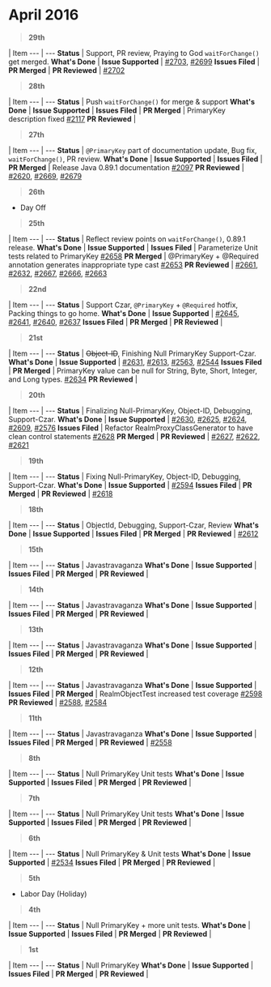# April 2016

> **29th**

  | Item
--- | --- 
**Status** |  Support, PR review, Praying to God `waitForChange()` get merged.
**What's Done** | 
**Issue Supported** | <a href="https://github.com/realm/realm-java/issues/2703">#2703</a>, <a href="https://github.com/realm/realm-java/issues/2699">#2699</a>
**Issues Filed** | 
**PR Merged** | 
**PR Reviewed** | <a href="https://github.com/realm/realm-java/pull/2702">#2702</a>

> **28th**

  | Item
--- | --- 
**Status** | Push `waitForChange()` for merge & support
**What's Done** | 
**Issue Supported** | 
**Issues Filed** | 
**PR Merged** | PrimaryKey description fixed <a href="https://github.com/realm/realm.io/pull/2117">#2117</a>
**PR Reviewed** | 

> **27th**

  | Item
--- | --- 
**Status** | `@PrimaryKey` part of documentation update, Bug fix, `waitForChange()`, PR review.
**What's Done** | 
**Issue Supported** | 
**Issues Filed** | 
**PR Merged** | Release Java 0.89.1 documentation <a href="https://github.com/realm/realm.io/pull/2097">#2097</a>
**PR Reviewed** | <a href="https://github.com/realm/realm-java/pull/2620">#2620</a>, <a href="https://github.com/realm/realm-java/pull/2669">#2669</a>,  <a href="https://github.com/realm/realm-java/pull/2679">#2679</a>


> **26th**

- Day Off

> **25th**

  | Item
--- | --- 
**Status** | Reflect review points on `waitForChange()`, 0.89.1 release.
**What's Done** | 
**Issue Supported** | 
**Issues Filed** | Parameterize Unit tests related to PrimaryKey <a href="https://github.com/realm/realm-java/issues/2658">#2658</a>
**PR Merged** | @PrimaryKey + @Required annotation generates inappropriate type cast <a href="https://github.com/realm/realm-java/pull/2653">#2653</a>
**PR Reviewed** | <a href="https://github.com/realm/realm-java/pull/2661">#2661</a>, <a href="https://github.com/realm/realm-java/pull/2632">#2632</a>, <a href="https://github.com/realm/realm-java/pull/2667">#2667</a>, <a href="https://github.com/realm/realm-java/pull/2666">#2666</a>, <a href="https://github.com/realm/realm-java/pull/2663">#2663</a>

> **22nd**

  | Item
--- | --- 
**Status** | Support Czar, `@PrimaryKey` + `@Required` hotfix, Packing things to go home.
**What's Done** | 
**Issue Supported** | <a href="https://github.com/realm/realm-java/issues/2645">#2645</a>, <a href="https://github.com/realm/realm-java/issues/2641">#2641</a>, <a href="https://github.com/realm/realm-java/issues/2640">#2640</a>, <a href="https://github.com/realm/realm-java/issues/2637">#2637</a>
**Issues Filed** | 
**PR Merged** | 
**PR Reviewed** | 

> **21st**

  | Item
--- | --- 
**Status** | ~~Object-ID~~, Finishing Null PrimaryKey Support-Czar.
**What's Done** | 
**Issue Supported** | <a href="https://github.com/realm/realm-java/issues/2631">#2631</a>, <a href="https://github.com/realm/realm-java/issues/2613">#2613</a>, <a href="https://github.com/realm/realm-java/issues/2563">#2563</a>, <a href="https://github.com/realm/realm-java/issues/2544">#2544</a>
**Issues Filed** | 
**PR Merged** | PrimaryKey value can be null for String, Byte, Short, Integer, and Long types. <a href="https://github.com/realm/realm-java/pull/2634">#2634</a>
**PR Reviewed** | 

> **20th**

  | Item
--- | --- 
**Status** | Finalizing Null-PrimaryKey, Object-ID, Debugging, Support-Czar.
**What's Done** | 
**Issue Supported** | <a href="https://github.com/realm/realm-java/issues/2630">#2630</a>, <a href="https://github.com/realm/realm-java/issues/2625">#2625</a>, <a href="https://github.com/realm/realm-java/issues/2624">#2624</a>, <a href="https://github.com/realm/realm-java/issues/2609">#2609</a>, <a href="https://github.com/realm/realm-java/issues/2576">#2576</a>
**Issues Filed** | Refactor RealmProxyClassGenerator to have clean control statements <a href="https://github.com/realm/realm-java/issues/2628">#2628</a>
**PR Merged** | 
**PR Reviewed** | <a href="https://github.com/realm/realm-java/pull/2627">#2627</a>, <a href="https://github.com/realm/realm-java/pull/2622">#2622</a>, <a href="https://github.com/realm/realm-java/pull/2621">#2621</a>


> **19th**

  | Item
--- | --- 
**Status** | Fixing Null-PrimaryKey, Object-ID, Debugging, Support-Czar.
**What's Done** | 
**Issue Supported** | <a href="https://github.com/realm/realm-java/issues/2594">#2594</a>
**Issues Filed** | 
**PR Merged** | 
**PR Reviewed** | <a href="https://github.com/realm/realm-java/pull/2618">#2618</a>


> **18th**

  | Item
--- | --- 
**Status** | ObjectId, Debugging, Support-Czar, Review
**What's Done** | 
**Issue Supported** | 
**Issues Filed** | 
**PR Merged** | 
**PR Reviewed** | <a href="https://github.com/realm/realm-java/pull/2612">#2612</a>

> **15th**

  | Item
--- | --- 
**Status** | Javastravaganza
**What's Done** | 
**Issue Supported** | 
**Issues Filed** | 
**PR Merged** | 
**PR Reviewed** | 

> **14th**

  | Item
--- | --- 
**Status** | Javastravaganza
**What's Done** | 
**Issue Supported** | 
**Issues Filed** | 
**PR Merged** | 
**PR Reviewed** | 

> **13th**

  | Item
--- | --- 
**Status** | Javastravaganza
**What's Done** | 
**Issue Supported** | 
**Issues Filed** | 
**PR Merged** | 
**PR Reviewed** | 

> **12th**

  | Item
--- | --- 
**Status** | Javastravaganza
**What's Done** | 
**Issue Supported** | 
**Issues Filed** | 
**PR Merged** | RealmObjectTest increased test coverage <a href="https://github.com/realm/realm-java/pull/2598">#2598</a>
**PR Reviewed** | <a href="https://github.com/realm/realm-java/pull/2588">#2588</a>, <a href="https://github.com/realm/realm-java/pull/2584">#2584</a>

> **11th**

  | Item
--- | --- 
**Status** | Javastravaganza
**What's Done** | 
**Issue Supported** | 
**Issues Filed** | 
**PR Merged** | 
**PR Reviewed** | <a href="https://github.com/realm/realm-java/pull/2558">#2558</a>

> **8th**

  | Item
--- | --- 
**Status** | Null PrimaryKey Unit tests
**What's Done** | 
**Issue Supported** | 
**Issues Filed** | 
**PR Merged** | 
**PR Reviewed** | 

> **7th**

  | Item
--- | --- 
**Status** | Null PrimaryKey Unit tests
**What's Done** | 
**Issue Supported** | 
**Issues Filed** | 
**PR Merged** | 
**PR Reviewed** | 

> **6th**

  | Item
--- | --- 
**Status** | Null PrimaryKey & Unit tests
**What's Done** | 
**Issue Supported** | <a href="https://github.com/realm/realm-java/issues/2534">#2534</a>
**Issues Filed** | 
**PR Merged** | 
**PR Reviewed** | 

> **5th**

- Labor Day (Holiday)

> **4th**

  | Item
--- | --- 
**Status** |  Null PrimaryKey + more unit tests.
**What's Done** | 
**Issue Supported** | 
**Issues Filed** | 
**PR Merged** | 
**PR Reviewed** | 

> **1st**

  | Item
--- | --- 
**Status** | Null PrimaryKey
**What's Done** | 
**Issue Supported** | 
**Issues Filed** | 
**PR Merged** | 
**PR Reviewed** | 

